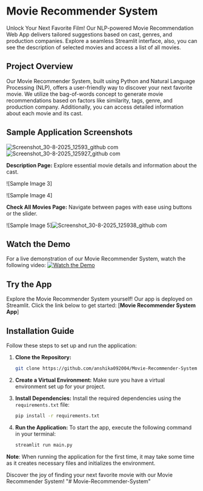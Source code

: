 # Movie Recommender System

Unlock Your Next Favorite Film! Our NLP-powered Movie Recommendation Web App delivers tailored suggestions based on cast, genres, and production companies. Explore a seamless Streamlit interface, also, you can see the description of selected movies and access a list of all movies.

## Project Overview

Our Movie Recommender System, built using Python and Natural Language Processing (NLP), offers a user-friendly way to discover your next favorite movie. We utilize the bag-of-words concept to generate movie recommendations based on factors like similarity, tags, genre, and production company. Additionally, you can access detailed information about each movie and its cast.

## Sample Application Screenshots

 ![Screenshot_30-8-2025_12593_github com](https://github.com/user-attachments/assets/b0299fd0-5e34-468e-9631-f897bb90636c)
![Screenshot_30-8-2025_125927_github com](https://github.com/user-attachments/assets/d810ad73-a487-4d5b-89c1-2c09830e1c2f)


**Description Page:** Explore essential movie details and information about the cast.


![Sample Image 3] 

![Sample Image 4]


**Check All Movies Page:** Navigate between pages with ease using buttons or the slider.


![Sample Image 5]![Screenshot_30-8-2025_125938_github com](https://github.com/user-attachments/assets/e89534db-59f2-4003-ab9f-1dd3da64aa12)


## Watch the Demo


For a live demonstration of our Movie Recommender System, watch the following video:
[![Watch the Demo](https://img.youtube.com/vi/0BJgu4qZqOM/0.jpg)](https://youtu.be/0BJgu4qZqOM)


## Try the App

Explore the Movie Recommender System yourself! Our app is deployed on Streamlit. Click the link below to get started:
[**Movie Recommender System App**]

## Installation Guide

Follow these steps to set up and run the application:

1. **Clone the Repository:** 
    ```bash
    git clone https://github.com/anshika092004/Movie-Recommender-System.git
    ```

2. **Create a Virtual Environment:** 
   Make sure you have a virtual environment set up for your project.

3. **Install Dependencies:**
   Install the required dependencies using the `requirements.txt` file:
   ```bash
   pip install -r requirements.txt
   ```

4. **Run the Application:**
   To start the app, execute the following command in your terminal:
   ```bash
   streamlit run main.py
   ```

**Note**: When running the application for the first time, it may take some time as it creates necessary files and initializes the environment.

Discover the joy of finding your next favorite movie with our Movie Recommender System!
"# Movie-Recommender-System" 
